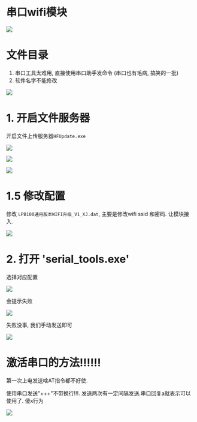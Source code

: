 # 串口wifi模块

![](https://raw.githubusercontent.com/fly-t/images/main/blog/README-2024-09-03-22-10-20.png)


# 文件目录

1. 串口工具太难用, 直接使用串口助手发命令 (串口也有毛病, 搞笑的一批)
2. 软件名字不能修改

![](https://raw.githubusercontent.com/fly-t/images/main/blog/README-2024-09-03-18-21-21.png)


# 1. 开启文件服务器

开启文件上传服务器`HFUpdate.exe`

![](https://raw.githubusercontent.com/fly-t/images/main/blog/README-2024-09-03-18-23-11.png)

![](https://raw.githubusercontent.com/fly-t/images/main/blog/README-2024-09-03-18-23-38.png)

![](https://raw.githubusercontent.com/fly-t/images/main/blog/README-2024-09-03-18-23-47.png)


# 1.5 修改配置

修改 `LPB100通用版本WIFI升级_V1_XJ.dat`, 主要是修改wifi ssid 和密码. 让模块接入.

![](https://raw.githubusercontent.com/fly-t/images/main/blog/README-2024-09-03-18-26-12.png)



# 2. 打开 'serial_tools.exe'

选择对应配置

![](https://raw.githubusercontent.com/fly-t/images/main/blog/README-2024-09-03-18-24-49.png)

会提示失败

![](https://raw.githubusercontent.com/fly-t/images/main/blog/README-2024-09-03-18-28-30.png)

失败没事, 我们手动发送即可

![](https://raw.githubusercontent.com/fly-t/images/main/blog/README-2024-09-03-18-28-22.png)


# 激活串口的方法!!!!!!

第一次上电发送啥AT指令都不好使.

使用串口发送"+++"不带换行!!!. 发送两次有一定间隔发送.串口回复a就表示可以使用了. 傻x行为


![](https://raw.githubusercontent.com/fly-t/images/main/blog/README-2024-09-03-18-32-12.png)
